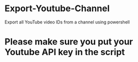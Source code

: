 # Export-Youtube-Channel
Export all YouTube video IDs from a channel using powershell

# Please make sure you put your Youtube API key in the script

